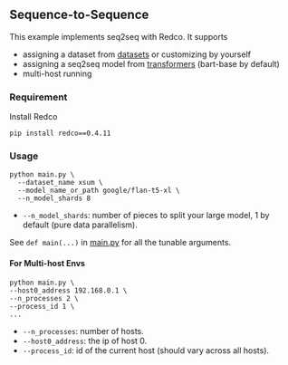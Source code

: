 ## Sequence-to-Sequence

This example implements seq2seq with Redco. 
It supports 
* assigning a dataset from [datasets](https://github.com/huggingface/datasets) or customizing by yourself
* assigning a seq2seq model from [transformers](https://github.com/huggingface/transformers) (bart-base by default)
* multi-host running

### Requirement

Install Redco
```shell
pip install redco==0.4.11
```

### Usage

```shell
python main.py \
  --dataset_name xsum \
  --model_name_or_path google/flan-t5-xl \
  --n_model_shards 8
```
* `--n_model_shards`: number of pieces to split your large model, 1 by default (pure data parallelism). 

See `def main(...)` in [main.py](main.py) for all the tunable arguments. 


#### For Multi-host Envs
```
python main.py \
--host0_address 192.168.0.1 \ 
--n_processes 2 \
--process_id 1 \
...
```
* `--n_processes`: number of hosts.
* `--host0_address`: the ip of host 0.
* `--process_id`: id of the current host (should vary across all hosts).

